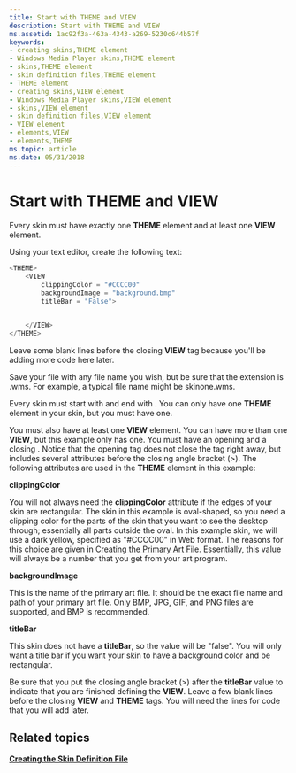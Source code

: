 ```yaml
---
title: Start with THEME and VIEW
description: Start with THEME and VIEW
ms.assetid: 1ac92f3a-463a-4343-a269-5230c644b57f
keywords:
- creating skins,THEME element
- Windows Media Player skins,THEME element
- skins,THEME element
- skin definition files,THEME element
- THEME element
- creating skins,VIEW element
- Windows Media Player skins,VIEW element
- skins,VIEW element
- skin definition files,VIEW element
- VIEW element
- elements,VIEW
- elements,THEME
ms.topic: article
ms.date: 05/31/2018
---
```


# Start with THEME and VIEW

Every skin must have exactly one **THEME** element and at least one **VIEW** element.

Using your text editor, create the following text:


```C++
<THEME>
    <VIEW
        clippingColor = "#CCCC00"
        backgroundImage = "background.bmp"
        titleBar = "False">


    </VIEW>
</THEME>

```



Leave some blank lines before the closing **VIEW** tag because you'll be adding more code here later.

Save your file with any file name you wish, but be sure that the extension is .wms. For example, a typical file name might be skinone.wms.

Every skin must start with <THEME> and end with </THEME>. You can only have one **THEME** element in your skin, but you must have one.

You must also have at least one **VIEW** element. You can have more than one **VIEW**, but this example only has one. You must have an opening <VIEW> and a closing <VIEW>. Notice that the opening </VIEW> tag does not close the tag right away, but includes several attributes before the closing angle bracket (>). The following attributes are used in the **THEME** element in this example:

**clippingColor**

You will not always need the **clippingColor** attribute if the edges of your skin are rectangular. The skin in this example is oval-shaped, so you need a clipping color for the parts of the skin that you want to see the desktop through; essentially all parts outside the oval. In this example skin, we will use a dark yellow, specified as "\#CCCC00" in Web format. The reasons for this choice are given in [Creating the Primary Art File](creating-the-primary-art-file.md). Essentially, this value will always be a number that you get from your art program.

**backgroundImage**

This is the name of the primary art file. It should be the exact file name and path of your primary art file. Only BMP, JPG, GIF, and PNG files are supported, and BMP is recommended.

**titleBar**

This skin does not have a **titleBar**, so the value will be "false". You will only want a title bar if you want your skin to have a background color and be rectangular.

Be sure that you put the closing angle bracket (>) after the **titleBar** value to indicate that you are finished defining the **VIEW**. Leave a few blank lines before the closing **VIEW** and **THEME** tags. You will need the lines for code that you will add later.

## Related topics

<dl> <dt>

[**Creating the Skin Definition File**](creating-the-skin-definition-file.md)
</dt> </dl>

 

 





